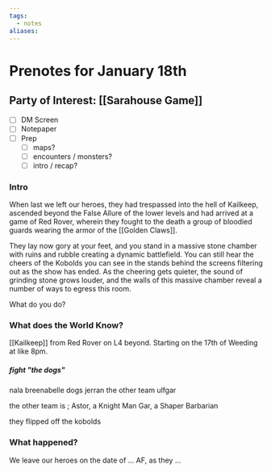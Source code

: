 ```yaml
---
tags:
  - notes
aliases:
---
```


# Prenotes for January 18th
## Party of Interest: [[Sarahouse Game]]
- [ ] DM Screen
- [ ] Notepaper
- [ ] Prep
	- [ ] maps?
	- [ ] encounters / monsters?
	- [ ] intro / recap?

### Intro
When last we left our heroes, they had trespassed into the hell of Kailkeep, ascended beyond the False Allure of the lower levels and had arrived at a game of Red Rover, wherein they fought to the death a group of bloodied guards wearing the armor of the [[Golden Claws]]. 

They lay now gory at your feet, and you stand in a massive stone chamber with ruins and rubble creating a dynamic battlefield. You can still hear the cheers of the Kobolds you can see in the stands behind the screens filtering out as the show has ended. As the cheering gets quieter, the sound of grinding stone grows louder, and the walls of this massive chamber reveal a number of ways to egress this room.

What do you do?

### What does the World Know?

[[Kailkeep]] from Red Rover on L4 beyond. Starting on the 17th of Weeding at like 8pm.

##### fight "the dogs"
nala
breenabelle
dogs
jerran
the other team
ulfgar

the other team is ;
Astor, a Knight Man
Gar, a Shaper Barbarian


they flipped off the kobolds 

### What happened?


We leave our heroes on the date of ... AF, as they ...